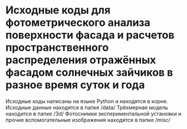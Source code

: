 # Исходные коды для фотометрического анализа поверхности фасада и расчетов пространственного распределения отражённых фасадом солнечных зайчиков в разное время суток и года

Исходные коды написаны на языке Python и находятся в корне.
Исходные данные находятся в папке /data/
Трёхмерная модель находится в папке /3d/
Фотоснимки экспериментальной установки и прочие вспомогательные изображения находятся в папке /misc/